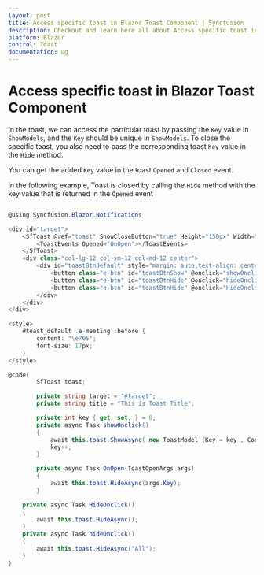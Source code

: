 ```yaml
---
layout: post
title: Access specific toast in Blazor Toast Component | Syncfusion
description: Checkout and learn here all about Access specific toast in Syncfusion Blazor Toast component and more.
platform: Blazor
control: Toast
documentation: ug
---
```


# Access specific toast in Blazor Toast Component

In the toast, we can access the particular toast by passing the `Key` value in `ShowModels`, and the `Key` should be unique in `ShowModels`. To close the specific toast, you also need to pass the corresponding toast `Key` value in the `Hide` method.

You can get the added `Key` value in the toast `Opened` and `Closed` event.

In the following example, Toast is closed by calling the `Hide` method with the key value that is returned in the `Opened` event

```csharp

@using Syncfusion.Blazor.Notifications

<div id="target">
    <SfToast @ref="toast" ShowCloseButton="true" Height="150px" Width="200px" Timeout="60" Target="@target" Icon="e-meeting" Title="@title" >
        <ToastEvents Opened="OnOpen"></ToastEvents>
    </SfToast>
    <div class="col-lg-12 col-sm-12 col-md-12 center">
        <div id="toastBtnDefault" style="margin: auto;text-align: center">
            <button class="e-btn" id="toastBtnShow" @onclick="showOnclick">Show Toasts</button>
            <button class="e-btn" id="toastBtnHide" @onclick="hideOnclick">Hide All</button>
            <button class="e-btn" id="toastBtnHide" @onclick="HideOnclick">Hide</button>
        </div>
    </div>
</div>

<style>
    #toast_default .e-meeting::before {
        content: "\e705";
        font-size: 17px;
    }
</style>

@code{
        SfToast toast;

        private string target = "#target";
        private string title = "This is Toast Title";

        private int key { get; set; } = 0;
        private async Task showOnclick()
        {
            await this.toast.ShowAsync( new ToastModel {Key = key , Content = key.ToString() , Timeout = 10000 });
            key++;
        }

        private async Task OnOpen(ToastOpenArgs args)
        {
            await this.toast.HideAsync(args.Key);
        }

    private async Task HideOnclick()
    {
        await this.toast.HideAsync();
    }
    private async Task hideOnclick()
    {
        await this.toast.HideAsync("All");
    }
}

```